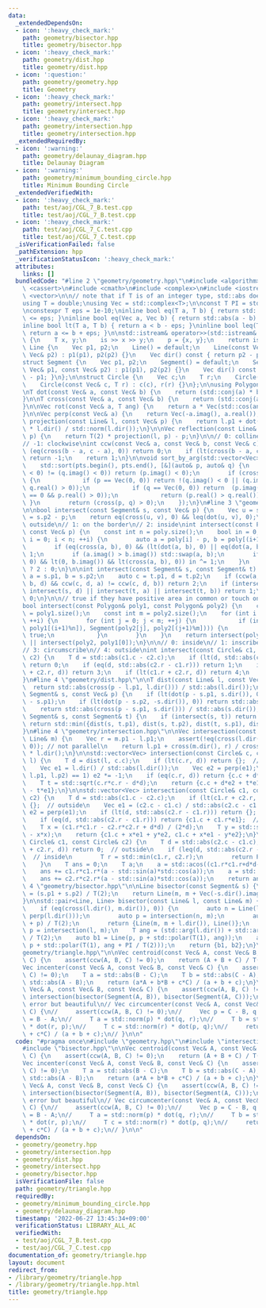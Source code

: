 ```yaml
---
data:
  _extendedDependsOn:
  - icon: ':heavy_check_mark:'
    path: geometry/bisector.hpp
    title: geometry/bisector.hpp
  - icon: ':heavy_check_mark:'
    path: geometry/dist.hpp
    title: geometry/dist.hpp
  - icon: ':question:'
    path: geometry/geometry.hpp
    title: Geometry
  - icon: ':heavy_check_mark:'
    path: geometry/intersect.hpp
    title: geometry/intersect.hpp
  - icon: ':heavy_check_mark:'
    path: geometry/intersection.hpp
    title: geometry/intersection.hpp
  _extendedRequiredBy:
  - icon: ':warning:'
    path: geometry/delaunay_diagram.hpp
    title: Delaunay Diagram
  - icon: ':warning:'
    path: geometry/minimum_bounding_circle.hpp
    title: Minimum Bounding Circle
  _extendedVerifiedWith:
  - icon: ':heavy_check_mark:'
    path: test/aoj/CGL_7_B.test.cpp
    title: test/aoj/CGL_7_B.test.cpp
  - icon: ':heavy_check_mark:'
    path: test/aoj/CGL_7_C.test.cpp
    title: test/aoj/CGL_7_C.test.cpp
  _isVerificationFailed: false
  _pathExtension: hpp
  _verificationStatusIcon: ':heavy_check_mark:'
  attributes:
    links: []
  bundledCode: "#line 2 \"geometry/geometry.hpp\"\n#include <algorithm>\n#include\
    \ <cassert>\n#include <cmath>\n#include <complex>\n#include <iostream>\n#include\
    \ <vector>\n\n// note that if T is of an integer type, std::abs does not work\n\
    using T = double;\nusing Vec = std::complex<T>;\n\nconst T PI = std::acos(-1);\n\
    \nconstexpr T eps = 1e-10;\ninline bool eq(T a, T b) { return std::abs(a - b)\
    \ <= eps; }\ninline bool eq(Vec a, Vec b) { return std::abs(a - b) <= eps; }\n\
    inline bool lt(T a, T b) { return a < b - eps; }\ninline bool leq(T a, T b) {\
    \ return a <= b + eps; }\n\nstd::istream& operator>>(std::istream& is, Vec& p)\
    \ {\n    T x, y;\n    is >> x >> y;\n    p = {x, y};\n    return is;\n}\n\nstruct\
    \ Line {\n    Vec p1, p2;\n    Line() = default;\n    Line(const Vec& p1, const\
    \ Vec& p2) : p1(p1), p2(p2) {}\n    Vec dir() const { return p2 - p1; }\n};\n\n\
    struct Segment {\n    Vec p1, p2;\n    Segment() = default;\n    Segment(const\
    \ Vec& p1, const Vec& p2) : p1(p1), p2(p2) {}\n    Vec dir() const { return p2\
    \ - p1; }\n};\n\nstruct Circle {\n    Vec c;\n    T r;\n    Circle() = default;\n\
    \    Circle(const Vec& c, T r) : c(c), r(r) {}\n};\n\nusing Polygon = std::vector<Vec>;\n\
    \nT dot(const Vec& a, const Vec& b) {\n    return (std::conj(a) * b).real();\n\
    }\n\nT cross(const Vec& a, const Vec& b) {\n    return (std::conj(a) * b).imag();\n\
    }\n\nVec rot(const Vec& a, T ang) {\n    return a * Vec(std::cos(ang), std::sin(ang));\n\
    }\n\nVec perp(const Vec& a) {\n    return Vec(-a.imag(), a.real());\n}\n\nVec\
    \ projection(const Line& l, const Vec& p) {\n    return l.p1 + dot(p - l.p1, l.dir())\
    \ * l.dir() / std::norm(l.dir());\n}\n\nVec reflection(const Line& l, const Vec&\
    \ p) {\n    return T(2) * projection(l, p) - p;\n}\n\n// 0: collinear\n// 1: counter-clockwise\n\
    // -1: clockwise\nint ccw(const Vec& a, const Vec& b, const Vec& c) {\n    if\
    \ (eq(cross(b - a, c - a), 0)) return 0;\n    if (lt(cross(b - a, c - a), 0))\
    \ return -1;\n    return 1;\n}\n\nvoid sort_by_arg(std::vector<Vec>& pts) {\n\
    \    std::sort(pts.begin(), pts.end(), [&](auto& p, auto& q) {\n        if ((p.imag()\
    \ < 0) != (q.imag() < 0)) return (p.imag() < 0);\n        if (cross(p, q) == 0)\
    \ {\n            if (p == Vec(0, 0)) return !(q.imag() < 0 || (q.imag() == 0 &&\
    \ q.real() > 0));\n            if (q == Vec(0, 0)) return  (p.imag() < 0 || (p.imag()\
    \ == 0 && p.real() > 0));\n            return (p.real() > q.real());\n       \
    \ }\n        return (cross(p, q) > 0);\n    });\n}\n#line 3 \"geometry/intersect.hpp\"\
    \n\nbool intersect(const Segment& s, const Vec& p) {\n    Vec u = s.p1 - p, v\
    \ = s.p2 - p;\n    return eq(cross(u, v), 0) && leq(dot(u, v), 0);\n}\n\n// 0:\
    \ outside\n// 1: on the border\n// 2: inside\nint intersect(const Polygon& poly,\
    \ const Vec& p) {\n    const int n = poly.size();\n    bool in = 0;\n    for (int\
    \ i = 0; i < n; ++i) {\n        auto a = poly[i] - p, b = poly[(i+1)%n] - p;\n\
    \        if (eq(cross(a, b), 0) && (lt(dot(a, b), 0) || eq(dot(a, b), 0))) return\
    \ 1;\n        if (a.imag() > b.imag()) std::swap(a, b);\n        if (leq(a.imag(),\
    \ 0) && lt(0, b.imag()) && lt(cross(a, b), 0)) in ^= 1;\n    }\n    return in\
    \ ? 2 : 0;\n}\n\nint intersect(const Segment& s, const Segment& t) {\n    auto\
    \ a = s.p1, b = s.p2;\n    auto c = t.p1, d = t.p2;\n    if (ccw(a, b, c) != ccw(a,\
    \ b, d) && ccw(c, d, a) != ccw(c, d, b)) return 2;\n    if (intersect(s, c) ||\
    \ intersect(s, d) || intersect(t, a) || intersect(t, b)) return 1;\n    return\
    \ 0;\n}\n\n// true if they have positive area in common or touch on the border\n\
    bool intersect(const Polygon& poly1, const Polygon& poly2) {\n    const int n\
    \ = poly1.size();\n    const int m = poly2.size();\n    for (int i = 0; i < n;\
    \ ++i) {\n        for (int j = 0; j < m; ++j) {\n            if (intersect(Segment(poly1[i],\
    \ poly1[(i+1)%n]), Segment(poly2[j], poly2[(j+1)%m]))) {\n                return\
    \ true;\n            }\n        }\n    }\n    return intersect(poly1, poly2[0])\
    \ || intersect(poly2, poly1[0]);\n}\n\n// 0: inside\n// 1: inscribe\n// 2: intersect\n\
    // 3: circumscribe\n// 4: outside\nint intersect(const Circle& c1, const Circle&\
    \ c2) {\n    T d = std::abs(c1.c - c2.c);\n    if (lt(d, std::abs(c2.r - c1.r)))\
    \ return 0;\n    if (eq(d, std::abs(c2.r - c1.r))) return 1;\n    if (eq(c1.r\
    \ + c2.r, d)) return 3;\n    if (lt(c1.r + c2.r, d)) return 4;\n    return 2;\n\
    }\n#line 4 \"geometry/dist.hpp\"\n\nT dist(const Line& l, const Vec& p) {\n  \
    \  return std::abs(cross(p - l.p1, l.dir())) / std::abs(l.dir());\n}\n\nT dist(const\
    \ Segment& s, const Vec& p) {\n    if (lt(dot(p - s.p1, s.dir()), 0)) return std::abs(p\
    \ - s.p1);\n    if (lt(dot(p - s.p2, -s.dir()), 0)) return std::abs(p - s.p2);\n\
    \    return std::abs(cross(p - s.p1, s.dir())) / std::abs(s.dir());\n}\n\nT dist(const\
    \ Segment& s, const Segment& t) {\n    if (intersect(s, t)) return T(0);\n   \
    \ return std::min({dist(s, t.p1), dist(s, t.p2), dist(t, s.p1), dist(t, s.p2)});\n\
    }\n#line 4 \"geometry/intersection.hpp\"\n\nVec intersection(const Line& l, const\
    \ Line& m) {\n    Vec r = m.p1 - l.p1;\n    assert(!eq(cross(l.dir(), m.dir()),\
    \ 0)); // not parallel\n    return l.p1 + cross(m.dir(), r) / cross(m.dir(), l.dir())\
    \ * l.dir();\n}\n\nstd::vector<Vec> intersection(const Circle& c, const Line&\
    \ l) {\n    T d = dist(l, c.c);\n    if (lt(c.r, d)) return {};  // no intersection\n\
    \    Vec e1 = l.dir() / std::abs(l.dir());\n    Vec e2 = perp(e1);\n    if (ccw(c.c,\
    \ l.p1, l.p2) == 1) e2 *= -1;\n    if (eq(c.r, d)) return {c.c + d*e2};  // tangent\n\
    \    T t = std::sqrt(c.r*c.r - d*d);\n    return {c.c + d*e2 + t*e1, c.c + d*e2\
    \ - t*e1};\n}\n\nstd::vector<Vec> intersection(const Circle& c1, const Circle&\
    \ c2) {\n    T d = std::abs(c1.c - c2.c);\n    if (lt(c1.r + c2.r, d)) return\
    \ {};  // outside\n    Vec e1 = (c2.c - c1.c) / std::abs(c2.c - c1.c);\n    Vec\
    \ e2 = perp(e1);\n    if (lt(d, std::abs(c2.r - c1.r))) return {};  // contain\n\
    \    if (eq(d, std::abs(c2.r - c1.r))) return {c1.c + c1.r*e1};  // tangent\n\
    \    T x = (c1.r*c1.r - c2.r*c2.r + d*d) / (2*d);\n    T y = std::sqrt(c1.r*c1.r\
    \ - x*x);\n    return {c1.c + x*e1 + y*e2, c1.c + x*e1 - y*e2};\n}\n\nT area_intersection(const\
    \ Circle& c1, const Circle& c2) {\n    T d = std::abs(c2.c - c1.c);\n    if (leq(c1.r\
    \ + c2.r, d)) return 0;  // outside\n    if (leq(d, std::abs(c2.r - c1.r))) {\
    \  // inside\n        T r = std::min(c1.r, c2.r);\n        return PI * r * r;\n\
    \    }\n    T ans = 0;\n    T a;\n    a = std::acos((c1.r*c1.r+d*d-c2.r*c2.r)/(2*c1.r*d));\n\
    \    ans += c1.r*c1.r*(a - std::sin(a)*std::cos(a));\n    a = std::acos((c2.r*c2.r+d*d-c1.r*c1.r)/(2*c2.r*d));\n\
    \    ans += c2.r*c2.r*(a - std::sin(a)*std::cos(a));\n    return ans;\n}\n#line\
    \ 4 \"geometry/bisector.hpp\"\n\nLine bisector(const Segment& s) {\n    auto m\
    \ = (s.p1 + s.p2) / T(2);\n    return Line(m, m + Vec(-s.dir().imag(), s.dir().real()));\n\
    }\n\nstd::pair<Line, Line> bisector(const Line& l, const Line& m) {\n    // parallel\n\
    \    if (eq(cross(l.dir(), m.dir()), 0)) {\n        auto n = Line(l.p1, l.p1 +\
    \ perp(l.dir()));\n        auto p = intersection(n, m);\n        auto m = (l.p1\
    \ + p) / T(2);\n        return {Line(m, m + l.dir()), Line()};\n    }\n    auto\
    \ p = intersection(l, m);\n    T ang = (std::arg(l.dir()) + std::arg(m.dir()))\
    \ / T(2);\n    auto b1 = Line(p, p + std::polar(T(1), ang));\n    auto b2 = Line(p,\
    \ p + std::polar(T(1), ang + PI / T(2)));\n    return {b1, b2};\n}\n#line 5 \"\
    geometry/triangle.hpp\"\n\nVec centroid(const Vec& A, const Vec& B, const Vec&\
    \ C) {\n    assert(ccw(A, B, C) != 0);\n    return (A + B + C) / T(3);\n}\n\n\
    Vec incenter(const Vec& A, const Vec& B, const Vec& C) {\n    assert(ccw(A, B,\
    \ C) != 0);\n    T a = std::abs(B - C);\n    T b = std::abs(C - A);\n    T c =\
    \ std::abs(A - B);\n    return (a*A + b*B + c*C) / (a + b + c);\n}\n\nVec circumcenter(const\
    \ Vec& A, const Vec& B, const Vec& C) {\n    assert(ccw(A, B, C) != 0);\n    return\
    \ intersection(bisector(Segment(A, B)), bisector(Segment(A, C)));\n}\n\n// large\
    \ error but beautiful\n// Vec circumcenter(const Vec& A, const Vec& B, const Vec&\
    \ C) {\n//     assert(ccw(A, B, C) != 0);\n//     Vec p = C - B, q = A - C, r\
    \ = B - A;\n//     T a = std::norm(p) * dot(q, r);\n//     T b = std::norm(q)\
    \ * dot(r, p);\n//     T c = std::norm(r) * dot(p, q);\n//     return (a*A + b*B\
    \ + c*C) / (a + b + c);\n// }\n\n"
  code: "#pragma once\n#include \"geometry.hpp\"\n#include \"intersection.hpp\"\n\
    #include \"bisector.hpp\"\n\nVec centroid(const Vec& A, const Vec& B, const Vec&\
    \ C) {\n    assert(ccw(A, B, C) != 0);\n    return (A + B + C) / T(3);\n}\n\n\
    Vec incenter(const Vec& A, const Vec& B, const Vec& C) {\n    assert(ccw(A, B,\
    \ C) != 0);\n    T a = std::abs(B - C);\n    T b = std::abs(C - A);\n    T c =\
    \ std::abs(A - B);\n    return (a*A + b*B + c*C) / (a + b + c);\n}\n\nVec circumcenter(const\
    \ Vec& A, const Vec& B, const Vec& C) {\n    assert(ccw(A, B, C) != 0);\n    return\
    \ intersection(bisector(Segment(A, B)), bisector(Segment(A, C)));\n}\n\n// large\
    \ error but beautiful\n// Vec circumcenter(const Vec& A, const Vec& B, const Vec&\
    \ C) {\n//     assert(ccw(A, B, C) != 0);\n//     Vec p = C - B, q = A - C, r\
    \ = B - A;\n//     T a = std::norm(p) * dot(q, r);\n//     T b = std::norm(q)\
    \ * dot(r, p);\n//     T c = std::norm(r) * dot(p, q);\n//     return (a*A + b*B\
    \ + c*C) / (a + b + c);\n// }\n\n"
  dependsOn:
  - geometry/geometry.hpp
  - geometry/intersection.hpp
  - geometry/dist.hpp
  - geometry/intersect.hpp
  - geometry/bisector.hpp
  isVerificationFile: false
  path: geometry/triangle.hpp
  requiredBy:
  - geometry/minimum_bounding_circle.hpp
  - geometry/delaunay_diagram.hpp
  timestamp: '2022-06-27 13:45:34+09:00'
  verificationStatus: LIBRARY_ALL_AC
  verifiedWith:
  - test/aoj/CGL_7_B.test.cpp
  - test/aoj/CGL_7_C.test.cpp
documentation_of: geometry/triangle.hpp
layout: document
redirect_from:
- /library/geometry/triangle.hpp
- /library/geometry/triangle.hpp.html
title: geometry/triangle.hpp
---
```

